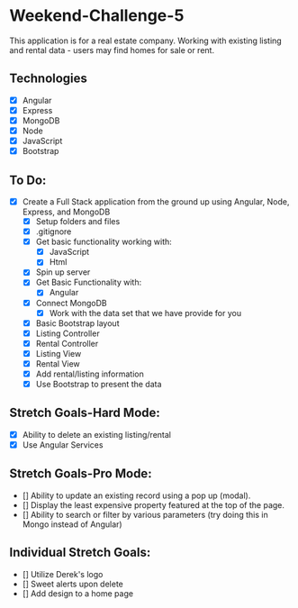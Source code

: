 # Weekend-Challenge-5

This application is for a real estate company.  Working with existing listing and rental data - users may find homes for sale or rent.  

## Technologies 

- [x] Angular
- [x] Express
- [x] MongoDB
- [x] Node
- [x] JavaScript
- [x] Bootstrap

## To Do:

- [x] Create a Full Stack application from the ground up using Angular, Node,      Express, and MongoDB
    - [X] Setup folders and files
    - [x] .gitignore
    - [x] Get basic functionality working with:
        - [x] JavaScript
        - [x] Html
    - [x] Spin up server
    - [x] Get Basic Functionality with:
        - [x] Angular
    - [x] Connect MongoDB
        - [x] Work with the data set that we have provide for you
    - [x] Basic Bootstrap layout
    - [x] Listing Controller
    - [x] Rental Controller
    - [x] Listing View
    - [x] Rental View
    - [x] Add rental/listing information
    - [x] Use Bootstrap to present the data

## Stretch Goals-Hard Mode:

- [x] Ability to delete an existing listing/rental
- [x] Use Angular Services

## Stretch Goals-Pro Mode:

- [] Ability to update an existing record using a pop up (modal).
- [] Display the least expensive property featured at the top of the page.
- [] Ability to search or filter by various parameters (try doing this in         Mongo instead of Angular)

## Individual Stretch Goals: 

- [] Utilize Derek's logo
- [] Sweet alerts upon delete
- [] Add design to a home page